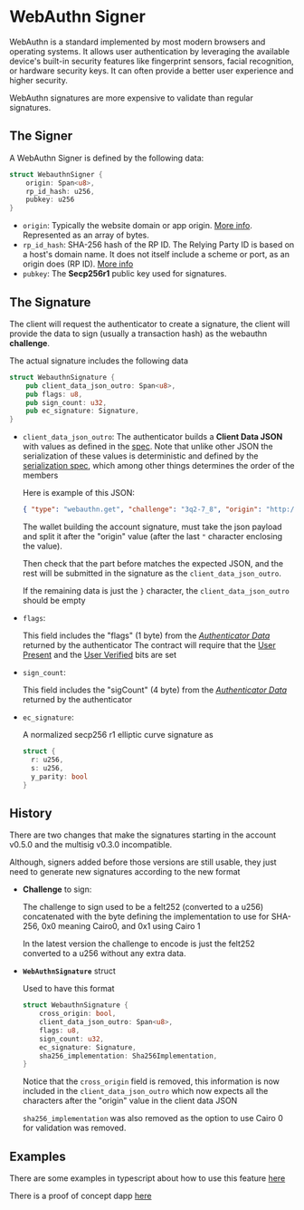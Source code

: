 # WebAuthn Signer

WebAuthn is a standard implemented by most modern browsers and operating systems. It allows user authentication by leveraging the available device's built-in security features like fingerprint sensors, facial recognition, or hardware security keys. It can often provide a better user experience and higher security.

WebAuthn signatures are more expensive to validate than regular signatures.

## The Signer

A WebAuthn Signer is defined by the following data:

```rust
struct WebauthnSigner {
    origin: Span<u8>,
    rp_id_hash: u256,
    pubkey: u256
}
```

- `origin`: Typically the website domain or app origin. [More info](https://www.w3.org/TR/webauthn/). Represented as an array of bytes.
- `rp_id_hash`: SHA-256 hash of the RP ID. The Relying Party ID is based on a host's domain name. It does not itself include a scheme or port, as an origin does (RP ID). [More info](https://www.w3.org/TR/webauthn/#relying-party-identifier)
- `pubkey`: The **Secp256r1** public key used for signatures.

## The Signature

The client will request the authenticator to create a signature, the client will provide the data to sign (usually a transaction hash) as the webauthn **challenge**.

The actual signature includes the following data

```rust
struct WebauthnSignature {
    pub client_data_json_outro: Span<u8>,
    pub flags: u8,
    pub sign_count: u32,
    pub ec_signature: Signature,
}
```

- `client_data_json_outro`:
  The authenticator builds a **Client Data JSON** with values as defined in the [spec](https://www.w3.org/TR/webauthn/#dictdef-collectedclientdata). Note that unlike other JSON the serialization of these values is deterministic and defined by the [serialization spec](https://www.w3.org/TR/webauthn/#clientdatajson-verification), which among other things determines the order of the members

  Here is example of this JSON:

  ```json
  { "type": "webauthn.get", "challenge": "3q2-7_8", "origin": "http://argent.xyz", "crossOrigin": false }
  ```

  The wallet building the account signature, must take the json payload and split it after the "origin" value (after the last `"` character enclosing the value).

  Then check that the part before matches the expected JSON, and the rest will be submitted in the signature as the `client_data_json_outro`.

  If the remaining data is just the `}` character, the `client_data_json_outro` should be empty

- `flags`:

  This field includes the "flags" (1 byte) from the _[Authenticator Data](https://www.w3.org/TR/webauthn/#sctn-authenticator-data)_ returned by the authenticator
  The contract will require that the [User Present](https://www.w3.org/TR/webauthn/#concept-user-present) and the [User Verified](https://www.w3.org/TR/webauthn/#concept-user-verified) bits are set

- `sign_count`:

  This field includes the "sigCount" (4 byte) from the _[Authenticator Data](https://www.w3.org/TR/webauthn/#sctn-authenticator-data)_ returned by the authenticator

- `ec_signature`:

  A normalized secp256 r1 elliptic curve signature as

  ```rust
  struct {
    r: u256,
    s: u256,
    y_parity: bool
  }
  ```

## History

There are two changes that make the signatures starting in the account v0.5.0 and the multisig v0.3.0 incompatible.

Although, signers added before those versions are still usable, they just need to generate new signatures according to the new format

- **Challenge** to sign:

  The challenge to sign used to be a felt252 (converted to a u256) concatenated with the byte defining the implementation to use for SHA-256, 0x0 meaning Cairo0, and 0x1 using Cairo 1

  In the latest version the challenge to encode is just the felt252 converted to a u256 without any extra data.

- **`WebAuthnSignature`** struct

  Used to have this format

  ```rust
  struct WebauthnSignature {
      cross_origin: bool,
      client_data_json_outro: Span<u8>,
      flags: u8,
      sign_count: u32,
      ec_signature: Signature,
      sha256_implementation: Sha256Implementation,
  }
  ```

  Notice that the `cross_origin` field is removed, this information is now included in the `client_data_json_outro` which now expects all the characters after the "origin" value in the client data JSON

  `sha256_implementation` was also removed as the option to use Cairo 0 for validation was removed.

## Examples

There are some examples in typescript about how to use this feature [here](../lib/signers/webauthn.ts)

There is a proof of concept dapp [here](../examples/webauthn/)
